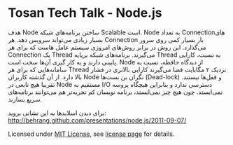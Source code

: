 # Tosan Tech Talk - Node.js

‏هدف Node ساختن برنامه‌های شبکه Scalable است. Node به تعداد Connectionهای بسیار زیادی می‌تواند سرویس دهد. هر Connection بار بسیار کمی روی سرور می‌گذارد. این روش در برابر روش‌های امروزی سیستم عامل‌ هاست که برای هر Connection یک Thread می‌گیرند. برنامه‌های شبکه برپایه Thread به نسبت، کارایی پایینی دارند و به کار گیری آن‌ها سخت است. Node از دیدگاه حافظه، نسبت به سامانه‌هایی که برای هر Thread نزدیک ۲ مگابایت فضا می‌گیرند کارایی بالاتری در فشار بالا ‌‌دارد. از آن گذشته کاربران Node نگران بن بست‌ها (Dead-lock) و قفل‌ها نیستند. تقریبا هیچ تابعی در Node مستقیم به I/O دسترسی ندارد و بنابراین هیچگاه پروسه نمی‌ایستد. چون هیچ چیز نمی‌ایستد، برنامه نویسان کم تجربه‌تر هم می‌توانند برنامه‌های سریع بسازند.

برای دیدن اسلایدها به این نشانی بروید: http://behrang.github.com/presentations/node.js/2011-09-07/

Licensed under [MIT License](http://en.wikipedia.org/wiki/MIT_License), see [license page](https://github.com/pepelsbey/shower/wiki/License) for details.

